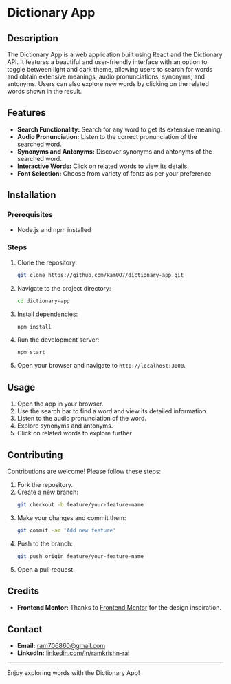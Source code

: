 # Dictionary App

## Description

The Dictionary App is a web application built using React and the Dictionary API. It features a beautiful and user-friendly interface with an option to toggle between light and dark theme, allowing users to search for words and obtain extensive meanings, audio pronunciations, synonyms, and antonyms. Users can also explore new words by clicking on the related words shown in the result.

## Features

- **Search Functionality:** Search for any word to get its extensive meaning.
- **Audio Pronunciation:** Listen to the correct pronunciation of the searched word.
- **Synonyms and Antonyms:** Discover synonyms and antonyms of the searched word.
- **Interactive Words:** Click on related words to view its details.
- **Font Selection:** Choose from variety of fonts as per your preference

## Installation

### Prerequisites

- Node.js and npm installed

### Steps

1. Clone the repository:
    ```sh
    git clone https://github.com/Ram0O7/dictionary-app.git
    ```
2. Navigate to the project directory:
    ```sh
    cd dictionary-app
    ```
3. Install dependencies:
    ```sh
    npm install
    ```

4. Run the development server:
    ```sh
    npm start
    ```
5. Open your browser and navigate to `http://localhost:3000`.

## Usage

1. Open the app in your browser.
2. Use the search bar to find a word and view its detailed information.
3. Listen to the audio pronunciation of the word.
4. Explore synonyms and antonyms.
5. Click on related words to explore further

## Contributing

Contributions are welcome! Please follow these steps:

1. Fork the repository.
2. Create a new branch:
    ```sh
    git checkout -b feature/your-feature-name
    ```
3. Make your changes and commit them:
    ```sh
    git commit -am 'Add new feature'
    ```
4. Push to the branch:
    ```sh
    git push origin feature/your-feature-name
    ```
5. Open a pull request.

## Credits

- **Frontend Mentor:** Thanks to [Frontend Mentor](https://www.frontendmentor.io) for the design inspiration.

## Contact

- **Email:** [ram706860@gmail.com](mailto:ram706860@gmail.com)
- **LinkedIn:** [linkedin.com/in/ramkrishn-rai](https://linkedin.com/in/ramkrishn-rai)

---

Enjoy exploring words with the Dictionary App!
